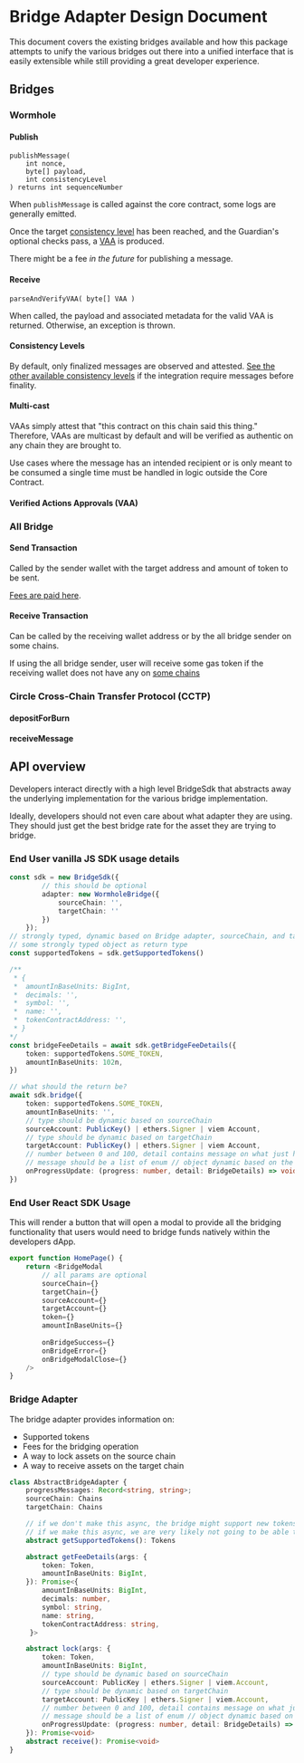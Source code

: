 # Bridge Adapter Design Document

This document covers the existing bridges available and how this package attempts to unify the various bridges out there into a unified interface that is easily extensible while still providing a great developer experience.

## Bridges

### Wormhole

#### Publish

``` solidity
publishMessage(
    int nonce,
    byte[] payload,
    int consistencyLevel
) returns int sequenceNumber
```

When `publishMessage` is called against the core contract, some logs are generally emitted.

Once the target [consistency level](#consistency-levels) has been reached, and the Guardian's optional checks pass, a [VAA](#verified-actions-approvals-vaa) is produced.

There might be a fee _in the future_ for publishing a message.

#### Receive

```solidity
parseAndVerifyVAA( byte[] VAA )
```

When called, the payload and associated metadata for the valid VAA is returned. Otherwise, an exception is thrown.

#### Consistency Levels

By default, only finalized messages are observed and attested. [See the other available consistency levels](https://book.wormhole.com/wormhole/3_coreLayerContracts.html#consistency-levels) if the integration require messages before finality.

#### Multi-cast

VAAs simply attest that "this contract on this chain said this thing." Therefore, VAAs are multicast by default and will be verified as authentic on any chain they are brought to.

Use cases where the message has an intended recipient or is only meant to be consumed a single time must be handled in logic outside the Core Contract.

#### Verified Actions Approvals (VAA)

### All Bridge

#### Send Transaction

Called by the sender wallet with the target address and amount of token to be sent.

[Fees are paid here](https://docs.allbridge.io/allbridge-overview/bridge-fee).

#### Receive Transaction

Can be called by the receiving wallet address or by the all bridge sender on some chains.

If using the all bridge sender, user will receive some gas token if the receiving wallet does not have any on [some chains](https://docs.allbridge.io/allbridge-overview/under-the-hood-of-allbridge#bonuses-value-for-chains)

### Circle Cross-Chain Transfer Protocol (CCTP)

#### depositForBurn

#### receiveMessage

## API overview

Developers interact directly with a high level BridgeSdk that abstracts away the underlying implementation for the various bridge implementation.

Ideally, developers should not even care about what adapter they are using. They should just get the best bridge rate for the asset they are trying to bridge.

### End User vanilla JS SDK usage details

```typescript
const sdk = new BridgeSdk({
        // this should be optional
        adapter: new WormholeBridge({
            sourceChain: '',
            targetChain: ''
        })
    });
// strongly typed, dynamic based on Bridge adapter, sourceChain, and targetChain
// some strongly typed object as return type
const supportedTokens = sdk.getSupportedTokens()

/**
 * {
 *  amountInBaseUnits: BigInt,
 *  decimals: '',
 *  symbol: '',
 *  name: '',
 *  tokenContractAddress: '',
 * }
*/
const bridgeFeeDetails = await sdk.getBridgeFeeDetails({
    token: supportedTokens.SOME_TOKEN,
    amountInBaseUnits: 102n,
})

// what should the return be?
await sdk.bridge({
    token: supportedTokens.SOME_TOKEN,
    amountInBaseUnits: '',
    // type should be dynamic based on sourceChain
    sourceAccount: PublicKey() | ethers.Signer | viem Account,
    // type should be dynamic based on targetChain
    targetAccount: PublicKey() | ethers.Signer | viem Account,
    // number between 0 and 100, detail contains message on what just happened
    // message should be a list of enum // object dynamic based on the Bridge adapter if possible
    onProgressUpdate: (progress: number, detail: BridgeDetails) => void //optional
})
```

### End User React SDK Usage

This will render a button that will open a modal to provide all the bridging functionality that users would need to bridge funds natively within the developers dApp.

```typescript
export function HomePage() {
    return <BridgeModal 
        // all params are optional
        sourceChain={}
        targetChain={}
        sourceAccount={}
        targetAccount={}
        token={}
        amountInBaseUnits={}
        
        onBridgeSuccess={}
        onBridgeError={}
        onBridgeModalClose={}
    />
}
```

### Bridge Adapter

The bridge adapter provides information on:

- Supported tokens
- Fees for the bridging operation
- A way to lock assets on the source chain
- A way to receive assets on the target chain

```typescript
class AbstractBridgeAdapter {
    progressMessages: Record<string, string>;
    sourceChain: Chains
    targetChain: Chains

    // if we don't make this async, the bridge might support new tokens not hardcoded and we have to update the sdk
    // if we make this async, we are very likely not going to be able to return the proper list of enums of the supported token
    abstract getSupportedTokens(): Tokens

    abstract getFeeDetails(args: {
        token: Token,
        amountInBaseUnits: BigInt,
    }): Promise<{
        amountInBaseUnits: BigInt,
        decimals: number,
        symbol: string,
        name: string,
        tokenContractAddress: string,
     }>

    abstract lock(args: {
        token: Token,
        amountInBaseUnits: BigInt,
        // type should be dynamic based on sourceChain
        sourceAccount: PublicKey | ethers.Signer | viem.Account,
        // type should be dynamic based on targetChain
        targetAccount: PublicKey | ethers.Signer | viem.Account,
        // number between 0 and 100, detail contains message on what just happened
        // message should be a list of enum // object dynamic based on the Bridge adapter if possible
        onProgressUpdate: (progress: number, detail: BridgeDetails) => void //optional
    }): Promise<void>
    abstract receive(): Promise<void>
}
```
